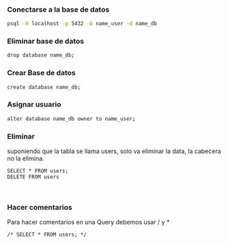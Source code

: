 ### Conectarse a la base de datos
```bash
psql -h localhost -p 5432 -U name_user -d name_db
```


### Eliminar base de datos
```bash
drop database name_db;
```

### Crear Base de datos
```bash
create database name_db;
```

### Asignar usuario
```bash
alter database name_db owner to name_user;
```

### Eliminar
suponiendo que la tabla se llama users, solo va eliminar la data, la cabecera no la elimina.
```
SELECT * FROM users;
DELETE FROM users
```



</br>

### Hacer comentarios
Para hacer comentarios en una Query debemos usar / y *

```
/* SELECT * FROM users; */
```


